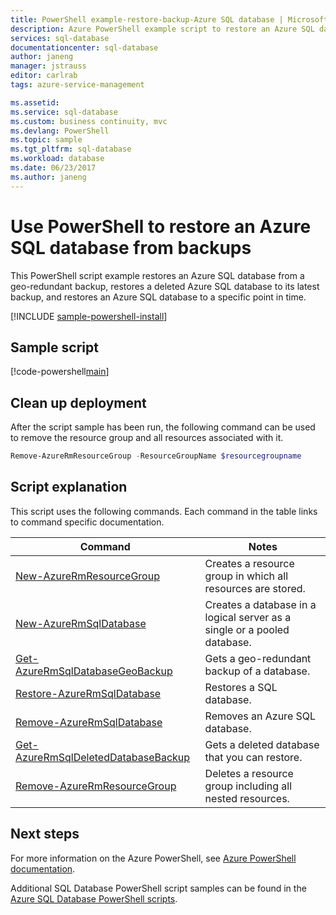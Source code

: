 ```yaml
---
title: PowerShell example-restore-backup-Azure SQL database | Microsoft Docs
description: Azure PowerShell example script to restore an Azure SQL database from geo-redundant backups
services: sql-database
documentationcenter: sql-database
author: janeng
manager: jstrauss
editor: carlrab
tags: azure-service-management

ms.assetid:
ms.service: sql-database
ms.custom: business continuity, mvc
ms.devlang: PowerShell
ms.topic: sample
ms.tgt_pltfrm: sql-database
ms.workload: database
ms.date: 06/23/2017
ms.author: janeng
---
```


# Use PowerShell to restore an Azure SQL database from backups

This PowerShell script example restores an Azure SQL database from a geo-redundant backup, restores a deleted Azure SQL database to its latest backup, and restores an Azure SQL database to a specific point in time.  

[!INCLUDE [sample-powershell-install](../../../includes/sample-powershell-install-no-ssh.md)]

## Sample script

[!code-powershell[main](../../../powershell_scripts/sql-database/restore-database/restore-database.ps1?highlight=17-18 "Create SQL Database")]

## Clean up deployment

After the script sample has been run, the following command can be used to remove the resource group and all resources associated with it.

```powershell
Remove-AzureRmResourceGroup -ResourceGroupName $resourcegroupname
```

## Script explanation

This script uses the following commands. Each command in the table links to command specific documentation.


|                                                               Command                                                               |                                  Notes                                   |
|-------------------------------------------------------------------------------------------------------------------------------------|--------------------------------------------------------------------------|
| [New-AzureRmResourceGroup](https://docs.microsoft.com/powershell/resourcemanager/azurerm.resources/v3.5.0/new-azurermresourcegroup) |       Creates a resource group in which all resources are stored.        |
|                           [New-AzureRmSqlDatabase](/powershell/module/azurerm.sql/new-azurermsqldatabase)                           | Creates a database in a logical server as a single or a pooled database. |
|                  [Get-AzureRmSqlDatabaseGeoBackup](/powershell/module/azurerm.sql/get-azurermsqldatabasegeobackup)                  |                Gets a geo-redundant backup of a database.                |
|                       [Restore-AzureRmSqlDatabase](/powershell/module/azurerm.sql/restore-azurermsqldatabase)                       |                         Restores a SQL database.                         |
|                        [Remove-AzureRmSqlDatabase](/powershell/module/azurerm.sql/remove-azurermsqldatabase)                        |                      Removes an Azure SQL database.                      |
|              [Get-AzureRmSqlDeletedDatabaseBackup](/powershell/module/azurerm.sql/get-azurermsqldeleteddatabasebackup)              |              Gets a deleted database that you can restore.               |
|                   [Remove-AzureRmResourceGroup](/powershell/module/azurerm.resources/remove-azurermresourcegroup)                   |         Deletes a resource group including all nested resources.         |

## Next steps

For more information on the Azure PowerShell, see [Azure PowerShell documentation](/powershell/azure/overview).

Additional SQL Database PowerShell script samples can be found in the [Azure SQL Database PowerShell scripts](../sql-database-powershell-samples.md).
